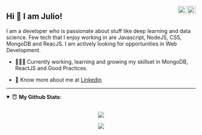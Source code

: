 
</a><a href="https://www.linkedin.com/in/julio-cid-beroiza" target="_blank" rel="nofollow"><img align="right" alt="Pratik's Linkdein" width="22px" src="https://cdn.jsdelivr.net/npm/simple-icons@v3/icons/linkedin.svg" /></a><a href="https://www.instagram.com/julio.cid.b" target="_blank" rel="nofollow"><img align="right" alt="Pratik's Insta" width="22px" src="https://cdn.jsdelivr.net/npm/simple-icons@v3/icons/instagram.svg" /></a>

## Hi 👋 I am Julio! 
I am a developer who is passionate about stuff like deep learning and data science. Few tech that I enjoy working in are Javascript, NodeJS, CSS, MongoDB and ReacJS. I am actively looking for opportunities in Web Development.
- 👨🏽‍💻 Currently working, learning and growing my skillset in MongoDB, ReactJS and Good Practices.
<!-- 🤝 Open for collaborations in deep learning, analytics and data science. -->
- 👨 Know more about me at [Linkedin](https://www.linkedin.com/in/julio-cid-beroiza/) 
<!-- 🌐 Visit my [porfolio website](https://pr2tik1.github.io/) for complete background and contact. -->
<!-- 👋 My personal [blog site](https://pr2tik1.github.io/blog/) -->

---
<details open>
 <summary> 😇 <b>My Github Stats</b>: </summary>
<br>
<p align = "center">
  <img src = "https://github-readme-stats.vercel.app/api?username=julius-cell&show_icons=true&theme=tokyonight&line_height=27">
</p>
 <p align = "center">
  <img src = "https://github-readme-stats.vercel.app/api/top-langs/?username=julius-cell&hide=css,java,html&theme=tokyonight">
</p>



</details>
